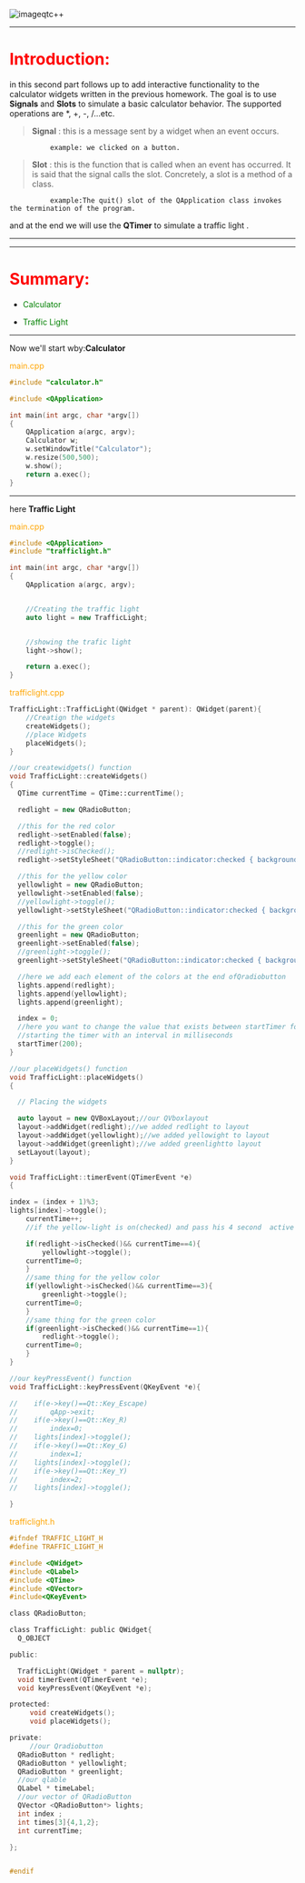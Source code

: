 
![imageqtc++](https://user-images.githubusercontent.com/93833171/142740904-ae7f6458-f497-47b1-b81f-f530250d112c.png)
 * * *
# <span style="color:red">Introduction:</span>

   in this second part follows up to add interactive functionality to the calculator widgets written in the previous homework. The goal is to use **Signals** and **Slots** to simulate a basic calculator behavior. The supported operations are *, +, -, /...etc.

> **Signal** : this is a message sent by a widget when an event occurs. 
            
              example: we clicked on a button.
              
              
              
> **Slot** : this is the function that is called when an event has occurred. It is said that the signal calls the slot. Concretely, a slot is a method of a class. 
            
              example:The quit() slot of the QApplication class invokes the termination of the program.

and at the end we will use the **QTimer** to simulate a traffic light .     
      

 * * *
 * * *

# <span style="color:red"> Summary:</span>
 * <span style="color:green"> Calculator</span>

 * <span style="color:green"> Traffic Light</span>

* * *
Now we'll start wby:**Calculator**

<span style="color:orange">main.cpp</span>
```cpp
#include "calculator.h"

#include <QApplication>

int main(int argc, char *argv[])
{
    QApplication a(argc, argv);
    Calculator w;
    w.setWindowTitle("Calculator");
    w.resize(500,500);
    w.show();
    return a.exec();
}
```
* *  *
here **Traffic Light**

<span style="color:orange">main.cpp</span>

```cpp
#include <QApplication>
#include "trafficlight.h"

int main(int argc, char *argv[])
{
    QApplication a(argc, argv);


    //Creating the traffic light
    auto light = new TrafficLight;


    //showing the trafic light
    light->show();

    return a.exec();
}

```

<span style="color:orange">trafficlight.cpp</span>

```cpp
TrafficLight::TrafficLight(QWidget * parent): QWidget(parent){
    //Creatign the widgets
    createWidgets();
    //place Widgets
    placeWidgets();
}

//our createwidgets() function
void TrafficLight::createWidgets()
{
  QTime currentTime = QTime::currentTime();

  redlight = new QRadioButton;

  //this for the red color
  redlight->setEnabled(false);
  redlight->toggle();
  //redlight->isChecked();
  redlight->setStyleSheet("QRadioButton::indicator:checked { background-color: red;}");

  //this for the yellow color
  yellowlight = new QRadioButton;
  yellowlight->setEnabled(false);
  //yellowlight->toggle();
  yellowlight->setStyleSheet("QRadioButton::indicator:checked { background-color: yellow;}");

  //this for the green color
  greenlight = new QRadioButton;
  greenlight->setEnabled(false);
  //greenlight->toggle();
  greenlight->setStyleSheet("QRadioButton::indicator:checked { background-color: green;}");

  //here we add each element of the colors at the end ofQradiobutton
  lights.append(redlight);
  lights.append(yellowlight);
  lights.append(greenlight);

  index = 0;
  //here you want to change the value that exists between startTimer for example : startTimer(500)
  //starting the timer with an interval in milliseconds
  startTimer(200);
}

//our placeWidgets() function
void TrafficLight::placeWidgets()
{

  // Placing the widgets

  auto layout = new QVBoxLayout;//our QVboxlayout
  layout->addWidget(redlight);//we added redlight to layout
  layout->addWidget(yellowlight);//we added yellowight to layout
  layout->addWidget(greenlight);//we added greenlightto layout
  setLayout(layout);
}

void TrafficLight::timerEvent(QTimerEvent *e)
{

index = (index + 1)%3;
lights[index]->toggle();
    currentTime++;
    //if the yellow-light is on(checked) and pass his 4 second  active the redlight and initiate the currenttime 0

    if(redlight->isChecked()&& currentTime==4){
        yellowlight->toggle();
    currentTime=0;
    }
    //same thing for the yellow color
    if(yellowlight->isChecked()&& currentTime==3){
        greenlight->toggle();
    currentTime=0;
    }
    //same thing for the green color
    if(greenlight->isChecked()&& currentTime==1){
        redlight->toggle();
    currentTime=0;
    }
}

//our keyPressEvent() function
void TrafficLight::keyPressEvent(QKeyEvent *e){

//    if(e->key()==Qt::Key_Escape)
//        qApp->exit;
//    if(e->key()==Qt::Key_R)
//        index=0;
//    lights[index]->toggle();
//    if(e->key()==Qt::Key_G)
//        index=1;
//    lights[index]->toggle();
//    if(e->key()==Qt::Key_Y)
//        index=2;
//    lights[index]->toggle();

}
```
<span style="color:orange">trafficlight.h</span>
```h
#ifndef TRAFFIC_LIGHT_H
#define TRAFFIC_LIGHT_H

#include <QWidget>
#include <QLabel>
#include <QTime>
#include <QVector>
#include<QKeyEvent>

class QRadioButton;

class TrafficLight: public QWidget{
  Q_OBJECT

public:

  TrafficLight(QWidget * parent = nullptr);
  void timerEvent(QTimerEvent *e);
  void keyPressEvent(QKeyEvent *e);

protected:
     void createWidgets();
     void placeWidgets();

private:
     //our Qradiobutton
  QRadioButton * redlight;
  QRadioButton * yellowlight;
  QRadioButton * greenlight;
  //our qlable
  QLabel * timeLabel;
  //our vector of QRadioButton
  QVector <QRadioButton*> lights;
  int index ;
  int times[3]{4,1,2};
  int currentTime;

};


#endif
```
